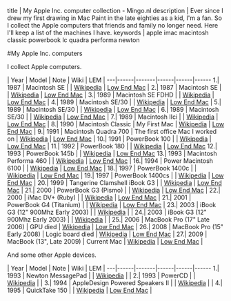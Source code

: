 title       | My Apple Inc. computer collection - Mingo.nl
description | Ever since I drew my first drawing in Mac Paint in the late eighties as a kid, I'm a fan. So I collect the Apple computers that friends and family no longer need. Here I'll keep a list of the machines I have.
keywords    | apple imac macintosh classic powerbook lc quadra performa newton

#My Apple Inc. computers

I collect Apple computers.

   | Year | Model | Note | Wiki | LEM |
---|------|-------|------|------|------
 1.| 1987 | Macintosh SE | | [Wikipedia](https://en.wikipedia.org/wiki/Macintosh_SE "Wikipedia article on the Macintosh SE") | [Low End Mac](https://lowendmac.com/1987/mac-se "Low End Mac articles on the Macintosh SE") |
 2.| 1987 | Macintosh SE | | [Wikipedia](https://en.wikipedia.org/wiki/Macintosh_SE "Wikipedia article on the Macintosh SE") | [Low End Mac](https://lowendmac.com/1987/mac-se "Low End Mac articles on the Macintosh SE") |
 3.| 1989 | Macintosh SE FDHD | | [Wikipedia](https://en.wikipedia.org/wiki/Macintosh_SE "Wikipedia article on the Macintosh SE FDHD") | [Low End Mac](https://lowendmac.com/1987/mac-se "Low End Mac articles on the Macintosh SE FDHD") |
 4.| 1989 | Macintosh SE/30 | | [Wikipedia](https://en.wikipedia.org/wiki/Macintosh_SE/30 "Wikipedia article on the Macintosh SE/30") | [Low End Mac](https://lowendmac.com/1989/mac-se30 "Low End Mac articles on the Macintosh SE/30") |
 5.| 1989 | Macintosh SE/30 | | [Wikipedia](https://en.wikipedia.org/wiki/Macintosh_SE/30 "Wikipedia article on the Macintosh SE/30") | [Low End Mac](https://lowendmac.com/1989/mac-se30 "Low End Mac articles on the Macintosh SE/30") |
 6.| 1989 | Macintosh SE/30 | | [Wikipedia](https://en.wikipedia.org/wiki/Macintosh_SE/30 "Wikipedia article on the Macintosh SE/30") | [Low End Mac](https://lowendmac.com/1989/mac-se30 "Low End Mac articles on the Macintosh SE/30") |
 7.| 1989 | Macintosh IIci | | [Wikipedia](https://en.wikipedia.org/wiki/Macintosh_IIci "Wikipedia article on the Macintosh IIci") | [Low End Mac](https://lowendmac.com/1989/mac-iici "Low End Mac articles on the Macintosh IIci") |
 8.| 1990 | Macintosh Classic | My First Mac | [Wikipedia](https://en.wikipedia.org/wiki/Macintosh_Classic "Wikipedia article on the Macintosh Classic") | [Low End Mac](https://lowendmac.com/1990/mac-classic "Low End Mac articles on the Macintosh Classic") |
 9.| 1991 | Macintosh Quadra 700 | The first office Mac I worked on | [Wikipedia](http://en.wikipedia.org/wiki/Quadra_700 "Wikipedia article on the Quadra 700") | [Low End Mac](https://lowendmac.com/1991/quadra-700 "Low End Mac articles on the Quadra 700") |
10.| 1991 | PowerBook 100 | | [Wikipedia](https://en.wikipedia.org/wiki/PowerBook_100 "Wikipedia article on the PowerBook 100") | [Low End Mac](https://lowendmac.com/1991/powerbook-100 "Low End Mac articles on the PowerBook 100") |
11.| 1992 | PowerBook 180 | | [Wikipedia](https://en.wikipedia.org/wiki/PowerBook_180 "Wikipedia article on the PowerBook 180") | [Low End Mac](https://lowendmac.com/1992/powerbook-180 "Low End Mac articles on the PowerBook 180")
12.| 1993 | PowerBook 145b | | [Wikipedia](https://en.wikipedia.org/wiki/PowerBook_140#PowerBook_145B "Wikipedia article on the PowerBook 145b") | [Low End Mac](https://lowendmac.com/1993/powerbook-145b/ "Low End Mac articles on the PowerBook 145b")
13.| 1993 | Macintosh Performa 460 | | [Wikipedia](https://en.wikipedia.org/wiki/Macintosh_LC_III%2B "Wikipedia article on the Performa 460") | [Low End Mac](https://lowendmac.com/1993/mac-lc-iii-plus "Low End Mac articles on the Performa 460") |
16.| 1994 | Power Macintosh 6100 | | [Wikipedia](https://en.wikipedia.org/wiki/Power_Macintosh_6100 "Wikipedia article on the Power Macintosh 6100") | [Low End Mac](https://lowendmac.com/1994/power-mac-6100/ "Low End Mac articles on the Power Macintosh 6100") |
18.| 1997 | PowerBook 1400c | | [Wikipedia](https://en.wikipedia.org/wiki/PowerBook_1400 "Wikipedia article on the PowerBook 1400c") | [Low End Mac](https://lowendmac.com/1996/powerbook-1400 "Low End Mac articles on the PowerBook 1400c") |
19.| 1997 | PowerBook 1400cs | | [Wikipedia](https://en.wikipedia.org/wiki/PowerBook_1400 "Wikipedia article on the PowerBook 1400cs") | [Low End Mac](https://lowendmac.com/1996/powerbook-1400 "Low End Mac articles on the PowerBook 1400cs") |
20.| 1999 | Tangerine Clamshell iBook G3 | | [Wikipedia](https://en.wikipedia.org/wiki/IBook "Wikipedia article on the Tangerine Clamshell iBook G3") | [Low End Mac](https://lowendmac.com/1999/original-ibook "Low End Mac articles on the Tangerine Clamshell iBook G3") |
21.| 2000 | PowerBook G3 (Pismo) | | [Wikipedia](https://en.wikipedia.org/wiki/PowerBook_G3 "Wikipedia article on the PowerBook G3") | [Low End Mac](https://lowendmac.com/2000/pismo-powerbook-2000-firewire "Low End Mac articles on the PowerBook G3") |
22.| 2000 | iMac DV+ (Ruby) | | [Wikipedia](https://en.wikipedia.org/wiki/IMac_G3 "Wikipedia article on the iMac G3") | [Low End Mac](https://lowendmac.com/2000/450-mhz-imac-dv-summer-2000 "Low End Mac articles on the iMac G3") |
21.| 2001 | PowerBook G4 (Titanium) | | [Wikipedia](https://en.wikipedia.org/wiki/PowerBook_G4#Titanium_PowerBook_G4 "Wikipedia article on the PowerBook G4") | [Low End Mac](https://lowendmac.com/2001/15-in-powerbook-g4-early-2001/ "Low End Mac articles on the PowerBook G4") |
23.| 2003 | iBook G3 (12" 900Mhz Early 2003) | | [Wikipedia](https://en.wikipedia.org/wiki/IBook "Wikipedia article on the iBook G3") | |
24.| 2003 | iBook G3 (12" 900Mhz Early 2003) | | [Wikipedia](https://en.wikipedia.org/wiki/IBook "Wikipedia article on the iBook G3") | |
25.| 2006 | MacBook Pro (17" Late 2006) | GPU died | [Wikipedia](https://en.wikipedia.org/wiki/MacBook_Pro "Wikipedia article on the MacBook Pro") | [Low End Mac](https://lowendmac.com/2006/17-in-macbook-pro-late-2006 "Low End Mac articles on the MacBook Pro (Late 2006)") |
26.| 2008 | MacBook Pro (15" Early 2008) | Logic board died | [Wikipedia](https://en.wikipedia.org/wiki/MacBook_Pro "Wikipedia article on the MacBook Pro") | [Low End Mac](https://lowendmac.com/2008/15-macbook-pro-early-2008 "Low End Mac articles on the MacBook Pro (Early 2008)") |
27.| 2009 | MacBook (13", Late 2009) | Current Mac | [Wikipedia](https://en.wikipedia.org/wiki/MacBook#Unibody_polycarbonate_model "Wikipedia article on the MacBook") | [Low End Mac](https://lowendmac.com/2009/unibody-macbook-late-2009 "Low End Mac articles on the MacBook Pro (Early 2008)") |

And some other Apple devices.

   | Year | Model | Note | Wiki | LEM |
---|------|-------|------|------|------
 1.| 1993 | Newton MessagePad | | [Wikipedia](https://en.wikipedia.org/wiki/MessagePad "Wikipedia article on the MessagePad") | |
 2.| 1993 | PowerCD | | [Wikipedia](https://en.wikipedia.org/wiki/PowerCD "Wikipedia article on the PowerCD") | |
 3.| 1994 | AppleDesign Powered Speakers II | | [Wikipedia](https://en.wikipedia.org/wiki/Apple_speakers#AppleDesign_Powered_Speakers "Wikipedia article on the PowerCD") | |
 4.| 1995 | QuickTake 150 | | [Wikipedia](https://en.wikipedia.org/wiki/Apple_QuickTake "Wikipedia article on the QuickTake 150") | [Low End Mac](https://lowendmac.com/2009/apples-largely-forgotten-quicktake-150-digital-camera/ "Low End Mac articles on the QuickTake 150") |

